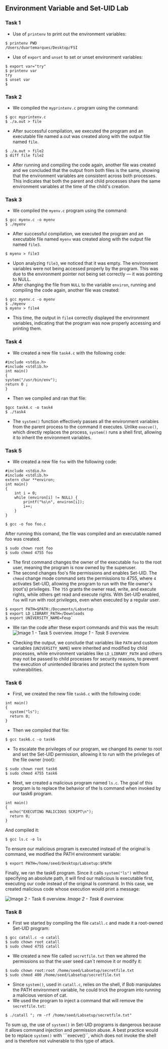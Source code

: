## Environment Variable and Set-UID Lab

###  Task 1

- Use of ```printenv``` to print out the environment variables:
 ```
$ printenv PWD
/Users/duartemarques/Desktop/FSI
 ```

- Use of ```export``` and ```unset``` to set or unset environment variables:
 ```
$ export var="try"
$ printenv var
try
$ unset var
$ 
```

###  Task 2

- We compiled the ```myprintenv.c``` program using the command:
```
$ gcc myprintenv.c
$ ./a.out > file
```
- After successful compilation, we executed the program and an executable file named a.out was created along with the output file named ```file```.
```
$ ./a.out > file2
$ diff file file2
```
- After running and compiling the code again, another file was created and we concluded that the output from both files is the same, showing that the environment variables are consistent across both processes. This indicates that both the parent and child processes share the same environment variables at the time of the child's creation.

###  Task 3
- We compiled the ```myenv.c``` program using the command:
```
$ gcc myenv.c -o myenv
$ ./myenv
```
- After successful compilation, we executed the program and an executable file named ```myenv``` was created along with the output file named ```file3```.
```
$ myenv > file3
```
- Upon analyzing ```file3```, we noticed that it was empty. The environment variables were not being accessed properly by the program. This was due to the environment pointer not being set correctly — it was pointing to NULL.
- After changing the file from ```NULL``` to the variable ```environ```, running and compiling the code again, another file was created:
```
$ gcc myenv.c -o myenv
$ ./myenv
$ myenv > file4
```
- This time, the output in ```file4``` correctly displayed the environment variables, indicating that the program was now properly accessing and printing them.

### Task 4
- We created a new file ```task4.c``` with the following code:
```
#include <stdio.h>
#include <stdlib.h>
int main()
{
system("/usr/bin/env");
return 0 ;
}
```
- Then we compiled and ran that file:
```
$gcc task4.c -o task4
$ ./task4
```
- The ```system()``` function effectively passes all the environment variables from the parent process to the command it executes. Unlike ```execve()```, which directly replaces the process, ```system()``` runs a shell first, allowing it to inherit the environment variables.

### Task 5
- We created a new file ```foo``` with the following code:
```
#include <stdio.h>
#include <stdlib.h>
extern char **environ;
int main()
{
    int i = 0;
    while (environ[i] != NULL) {
        printf("%s\n", environ[i]);
        i++;
    }
}
```

```
$ gcc -o foo foo.c
```
After running this comand, the file was compiled and an executable named foo was created.

```
$ sudo chown root foo
$ sudo chmod 4755 foo
```
- The first command changes the owner of the executable ```foo``` to the root user, meaning the program is now owned by the superuser.
- The second changes foo's file permissions and enables Set-UID. The ```chmod``` change mode command  sets the permissions to 4755, where ```4``` activates Set-UID, allowing the program to run with the file owner's (root's) privileges. The ```755``` grants the owner read, write, and execute rights, while others get read and execute rights. With Set-UID enabled, ```foo``` will run with root privileges, even when executed by a regular user.

```
$ export PATH=$PATH:/Documents/Labsetup
$ export LD_LIBRARY_PATH=/Downloads
$ export UNIVERSITY_NAME=Feup`
```

- We ran the code after these export commands and this was the result:
![Image 1 - Task 5 overview.](https://git.fe.up.pt/fsi/fsi2425/logs/l05g06/-/raw/main/Images/Task5.jpeg)
*Image 1 - Task 5 overview.*

- Checking the output, we conclude that variables like ```PATH``` and custom variables (```UNIVERSITY_NAME```) were inherited and modified by child processes, while environment variables like ```LD_LIBRARY_PATH``` and others may not be passed to child processes for security reasons, to prevent the execution of unintended libraries and protect the system from vulnerabilities.



### Task 6

- First, we created the new file ```task6.c``` with the following code:
```
int main()
{
  system("ls");
  return 0;
}
```
- Then we compiled that file:
```
$ gcc task6.c -o task6
```
- To escalate the privileges of our program, we changed its owner to root and set the Set-UID permission, allowing it to run with the privileges of the file owner (root):
```
$ sudo chown root task6
$ sudo chmod 4755 task6
```
- Next, we created a malicious program named ```ls.c```. The goal of this program is to replace the behavior of the ls command when invoked by our task6 program.
```
int main()
{
  echo("EXECUTING MALICIOUS SCRIPT\n");
  return 0;
}
```
And compiled it:
```
$ gcc ls.c -o ls
```
To ensure our malicious program is executed instead of the original ls command, we modified the PATH environment variable:
```
$ export PATH=/home/seed/Desktop/Labsetup:$PATH
```
Finally, we ran the task6 program. Since it calls ```system("ls")``` without specifying an absolute path, it will find our malicious ls executable first, executing our code instead of the original ls command.
In this case, we created malicious code whose execution would print a message:

![Image 2 - Task 6 overview.](https://git.fe.up.pt/fsi/fsi2425/logs/l05g06/-/raw/main/Images/Task6.jpeg)
*Image 2 - Task 6 overview.*

### Task 8

- First we started by compiling the file ```catall.c``` and made it a root-owned Set-UID program:
```
$ gcc catall.c -o catall
$ sudo chown root catall
$ sudo chmod 4755 catall
```
- We created a new file called ```secretfile.txt``` then we altered the permissions so that the user seed can´t remove it or modify it:
```
$ sudo chown root:root /home/seed/Labsetup/secretfile.txt
$ sudo chmod 400 /home/seed/Labsetup/secretfile.txt
```
- Since ```system()```, used in  ```catall.c```, relies on the shell, if Bob manipulates the PATH environment variable, he could trick the program into running a malicious version of cat.
- We used the program to inject a command that will remove the ```secretfile.txt```:
```
$ ./catall "; rm -rf /home/seed/Labsetup/secretfile.txt"
```
To sum up, the use of ```system()``` in Set-UID programs is dangerous because it allows command injection and permission abuse. A best practice would be to replace ```system()``` with ```execve()``, which does not invoke the shell and is therefore not vulnerable to this type of attack.

